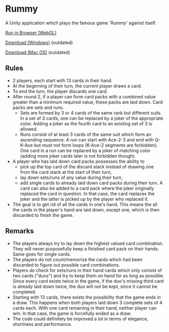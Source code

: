 # Rummy
A Unity application which plays the famous game 'Rummy' against itself.

[Run in Browser (WebGL)](https://damr-.github.io/rummy/Builds/rummy/)

[Download (Windows)](https://github.com/damr-/rummy/raw/master/Builds/Rummy_Windows.zip) (outdated)

[Download (Mac OS)](https://github.com/damr-/rummy/raw/master/Builds/Rummy_MacOS.app.zip) (outdated)

## Rules
- 2 players, each start with 13 cards in their hand.
- At the beginning of their turn, the current player draws a card.
- To end the turn, the player discards one card.
- After round 2, if a player can form card packs with a combined value greater than a minimum required value, these packs are laid down. Card packs are sets and runs.
  - Sets are formed by 3 or 4 cards of the same rank but different suits. In a set of 3 cards, one can be replaced by a joker of the appropriate color. Adding a joker as the fourth card to an existing set of 3 is allowed.
  - Runs consist of at least 3 cards of the same suit which form an ascending sequence. A run can start with Ace-2-3 and end with Q-K-Ace but must not form loops (K-Ace-2 segments are forbidden). One card in a run can be replaced by a joker of matching color (adding more joker cards later is not forbidden though).
- A player who has laid down card packs possesses the ability to
  - pick up the top card of the discard stack instead of drawing one from the card stack at the start of their turn,
  - lay down sets/runs of any value during their turn,
  - add single cards to already laid down card packs during their turn. A card can also be added to a card pack where the joker originally replaced the card in question. In that case, the card replaces the joker and the latter is picked up by the player who replaced it.
- The goal is to get rid of all the cards in one's hand. This means the all the cards in the player's hand are laid down, except one, which is then discarded to finish the game.

## Remarks
- The players always try to lay down the highest valued card combination. They will never purposefully keep a finished card pack on their hands. Same goes for single cards.
- The players do not count/memorize the cards which had been discarded to figure out possible card combinations.
- Players *do* check for sets/runs in their hand cards which only consist of two cards ("duos") and try to keep them on hand for as long as possible. Since every card exists twice in the game, if the duo's missing third card is already laid down twice, the duo will *not* be kept, since it cannot be completed.
- Starting with 13 cards, there exists the possibility that the game ends in a draw. This happens when both players laid down 3 complete sets of 4 cards each. With one card remaining in their hand, neither player can win. In that case, the game is forcefully ended as a draw.
- The code could definitely be improved a lot in terms of elegance, shortness and performance.